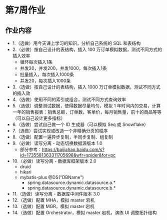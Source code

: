 # 第7周作业

## 作业内容

- 1.（选做）用今天课上学习的知识，分析自己系统的 SQL 和表结构
- 2.（必做）按自己设计的表结构，插入 100 万订单模拟数据，测试不同方式的插入效率
    - 循环每次插入1条
    - 并发20，并发200，并发1000，每次插入1条
    - 批量插入，每次插入1000条
    - 并发20，每次插入1000条
- 3.（选做）按自己设计的表结构，插入 1000 万订单模拟数据，测试不同方式的插入效
- 4.（选做）使用不同的索引或组合，测试不同方式查询效率
- 5.（选做）调整测试数据，使得数据尽量均匀，模拟 1 年时间内的交易，计算一年的销售报表：销售总额，订单数，客单价，每月销售量，前十的商品等等（可以自己设计更多指标）
- 6.（选做）尝试自己做一个 ID 生成器（可以模拟 Seq 或 Snowflake）
- 7.（选做）尝试实现或改造一个非精确分页的程序
- 8.（选做）配置一遍异步复制，半同步复制、组复制
- 9.（必做）读写分离 - 动态切换数据源版本 1.0
  - 部分参考：https://baijiahao.baidu.com/s?id=1735581363311705698&wfr=spider&for=pc
- 10.（必做）读写分离 - 数据库框架版本 2.0
  - druid
  - hikari
  - mybatis-plus @DS("DBName")
    - spring.datasource.dynamic.datasource.a.*
    - spring.datasource.dynamic.datasource.b.*
- 11.（选做）读写分离 - 数据库中间件版本 3.0
- 12.（选做）配置 MHA，模拟 master 宕机
- 13.（选做）配置 MGR，模拟 master 宕机
- 14.（选做）配置 Orchestrator，模拟 master 宕机，演练 UI 调整拓扑结构